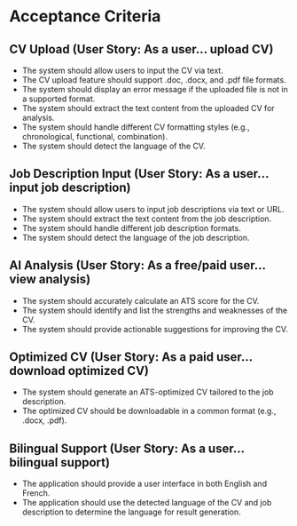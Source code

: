 # Acceptance Criteria

## CV Upload (User Story: As a user... upload CV)

* The system should allow users to input the CV via text.
* The CV upload feature should support .doc, .docx, and .pdf file formats.
* The system should display an error message if the uploaded file is not in a supported format.
* The system should extract the text content from the uploaded CV for analysis.
* The system should handle different CV formatting styles (e.g., chronological, functional, combination).
* The system should detect the language of the CV.

## Job Description Input (User Story: As a user... input job description)

* The system should allow users to input job descriptions via text or URL.
* The system should extract the text content from the job description.
* The system should handle different job description formats.
* The system should detect the language of the job description.

## AI Analysis (User Story: As a free/paid user... view analysis)

* The system should accurately calculate an ATS score for the CV.
* The system should identify and list the strengths and weaknesses of the CV.
* The system should provide actionable suggestions for improving the CV.

## Optimized CV (User Story: As a paid user... download optimized CV)

* The system should generate an ATS-optimized CV tailored to the job description.
* The optimized CV should be downloadable in a common format (e.g., .docx, .pdf).

## Bilingual Support (User Story: As a user... bilingual support)

* The application should provide a user interface in both English and French.
* The application should use the detected language of the CV and job description to determine the language for result generation.
